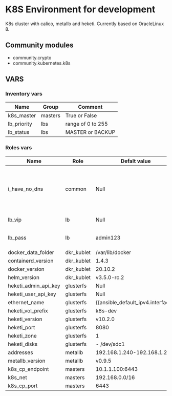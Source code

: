 # K8S Environment for development

K8s cluster with calico, metallb and heketi. Currently based on OracleLinux 8.

## Community modules
* community.crypto
* community.kubernetes.k8s


## VARS
### Inventory vars
|Name|Group| Comment |
|----|--- | --- |
| k8s_master | masters | True or False |
| lb_priority | lbs | range of 0 to 255  |
| lb_status | lbs | MASTER or BACKUP |

### Roles vars
|Name|Role| Defalt value | Comment |
|----|-- |-----------  | --- |
|i_have_no_dns| common    | Null | If DNS server not using, then add info about hosts to /etc/hosts |
| lb_vip | lb | Null | VIP for keepalived |
| lb_pass| lb | admin123 | password for keepalived |
| docker_data_folder | dkr_kublet  | /var/lib/docker |  |
| containerd_version | dkr_kublet  | 1.4.3 |  |
| docker_version | dkr_kublet  | 20.10.2 |  |
| helm_version | dkr_kublet  | v3.5.0-rc.2 | |
| heketi_admin_api_key | glusterfs | Null | | 
| heketi_user_api_key | glusterfs | Null | | 
| ethernet_name | glusterfs | {{ansible_default_ipv4.interface}} | | 
| heketi_vol_prefix | glusterfs | k8s-dev | | 
| heketi_version | glusterfs | v10.2.0 | | 
| heketi_port | glusterfs | 8080 | | 
| heketi_zone | glusterfs | 1 | | 
| heketi_disks| glusterfs | - /dev/sdc1 | |
| addresses| metallb | 192.168.1.240-192.168.1.250 | |
| metallb_version| metallb | v0.9.5 | |
| k8s_cp_endpoint| masters | 10.1.1.100:6443 | |
| k8s_net| masters | 192.168.0.0/16 | |
| k8s_cp_port| masters | 6443 | |
